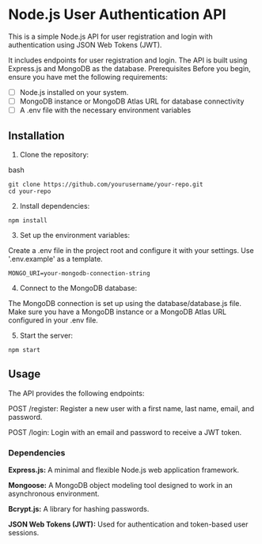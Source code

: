 # **Node.js User Authentication API**

This is a simple Node.js API for user registration and login with authentication using JSON Web Tokens (JWT).

It includes endpoints for user registration and login. The API is built using Express.js and MongoDB as the database.
Prerequisites
Before you begin, ensure you have met the following requirements:

- [ ] Node.js installed on your system.
- [ ] MongoDB instance or MongoDB Atlas URL for database connectivity
- [ ] A .env file with the necessary environment variables

## Installation

1. Clone the repository:

bash
```console
git clone https://github.com/yourusername/your-repo.git
cd your-repo
```

2. Install dependencies:
```console
npm install
```

3. Set up the environment variables:

 Create a .env file in the project root and configure it with your settings. 
Use '.env.example' as a template.

```plaintext
MONGO_URI=your-mongodb-connection-string
```
4. Connect to the MongoDB database:

The MongoDB connection is set up using the database/database.js file. Make sure you have a MongoDB instance or a MongoDB Atlas URL configured in your .env file.

5. Start the server:
```console
npm start
```
## Usage
The API provides the following endpoints:

POST /register: Register a new user with a first name, last name, email, and password.

POST /login: Login with an email and password to receive a JWT token.

### Dependencies

**Express.js:** A minimal and flexible Node.js web application framework.

**Mongoose:** A MongoDB object modeling tool designed to work in an asynchronous environment.

**Bcrypt.js:** A library for hashing passwords.

**JSON Web Tokens (JWT):** Used for authentication and token-based user sessions.


